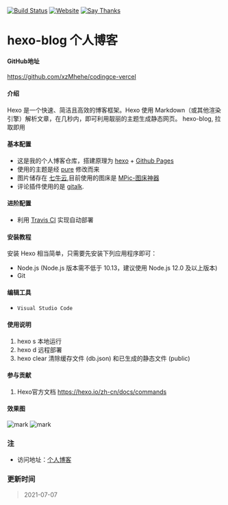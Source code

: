 [![Build Status](https://travis-ci.org/dmego/dmego.github.io.svg?branch=hexo)](https://travis-ci.org/dmego/dmego.github.io)
[![Website](https://img.shields.io/website-up-down-green-red/http/dmego.me.svg)](https://i.codingce.com.cn/)
[![Say Thanks](https://img.shields.io/badge/Say-Thanks!-1EAEDB.svg)](https://i.codingce.com.cn/)


# hexo-blog 个人博客

#### GitHub地址
https://github.com/xzMhehe/codingce-vercel

#### 介绍
Hexo 是一个快速、简洁且高效的博客框架。Hexo 使用 Markdown（或其他渲染引擎）解析文章，在几秒内，即可利用靓丽的主题生成静态网页。
hexo-blog, 拉取即用

#### 基本配置

- 这是我的个人博客仓库，搭建原理为 [hexo](https://hexo.io/zh-cn/) + [Github Pages](https://pages.github.com/)
- 使用的主题是经 [pure](https://github.com/cofess/hexo-theme-pure) 修改而来
- 图片储存在 [七牛云](https://www.qiniu.com/),目前使用的图床是 [MPic-图床神器](http://mpic.lzhaofu.cn/)
- 评论插件使用的是 [gitalk](https://gitalk.github.io/).

#### 进阶配置

- 利用 [Travis CI](https://travis-ci.org/) 实现自动部署

#### 安装教程

安装 Hexo 相当简单，只需要先安装下列应用程序即可：
- Node.js (Node.js 版本需不低于 10.13，建议使用 Node.js 12.0 及以上版本)
- Git

#### 编辑工具

- `Visual Studio Code`

#### 使用说明

1.  hexo s 本地运行
2.  hexo d 远程部署
3.  hexo clear 清除缓存文件 (db.json) 和已生成的静态文件 (public)

#### 参与贡献

1.  Hexo官方文档 https://hexo.io/zh-cn/docs/commands

#### 效果图
![mark](http://image.codingce.com.cn/blog/20200926/104806961.png)
![mark](http://image.codingce.com.cn/blog/20200926/104829089.png)

### 注

- 访问地址：[个人博客](https://i.codingce.com.cn/)

### 更新时间

>2021-07-07
